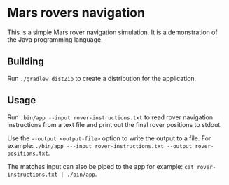 # Mars rovers navigation

This is a simple Mars rover navigation simulation. It is a demonstration of the Java programming language.

## Building

Run `./gradlew distZip` to create a distribution for the application.

## Usage

Run `.bin/app --input rover-instructions.txt` to read rover navigation instructions from a text file and print out the final rover positions to stdout.

Use the `--output <output-file>` option to write the output to a file. For example: `./bin/app ---input rover-instructions.txt --output rover-positions.txt`.

The matches input can also be piped to the app for example: `cat rover-instructions.txt | ./bin/app`.
